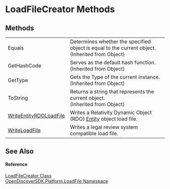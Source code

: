 # LoadFileCreator Methods




## Methods
<table>
<tr>
<td>Equals</td>
<td>Determines whether the specified object is equal to the current object.<br />(Inherited from Object)</td></tr>
<tr>
<td>GetHashCode</td>
<td>Serves as the default hash function.<br />(Inherited from Object)</td></tr>
<tr>
<td>GetType</td>
<td>Gets the Type of the current instance.<br />(Inherited from Object)</td></tr>
<tr>
<td>ToString</td>
<td>Returns a string that represents the current object.<br />(Inherited from Object)</td></tr>
<tr>
<td><a href="18489813-440f-45d1-72d9-78275f57c1e9">WriteEntityRDOLoadFile</a></td>
<td>Writes a Relativity Dynamic Object (RDO) <a href="75bf3100-d4b4-0098-46f5-b953923776a9">Entity</a> object load file.</td></tr>
<tr>
<td><a href="6985aabe-640b-2ada-9973-26248759aed8">WriteLoadFile</a></td>
<td>Writes a legal review system compatible load file.</td></tr>
</table>

## See Also


#### Reference
<a href="c1218712-3871-3292-1eb5-72a11f13d4de">LoadFileCreator Class</a>  
<a href="211d4673-b691-3619-870b-6fb019ec3536">OpenDiscoverSDK.Platform.LoadFile Namespace</a>  
